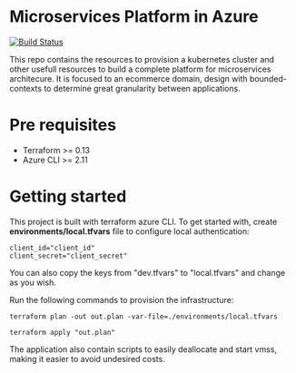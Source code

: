 # Microservices Platform in Azure
[![Build Status](https://vsrm.dev.azure.com/pliniogsnascimento/_apis/public/Release/badge/b0ed6c4c-a806-4068-846c-5804f8ef040c/1/1)](https://dev.azure.com/pliniogsnascimento/Ecommerce-Platform/_build/latest?definitionId=10&branchName=master)

This repo contains the resources to provision a kubernetes cluster and other usefull resources to build a complete platform for microservices architecure. It is focused to an ecommerce domain, design with bounded-contexts to determine great granularity between applications.

# Pre requisites

- Terraform >= 0.13
- Azure CLI >= 2.11

# Getting started
This project is built with terraform azure CLI. To get started with, create **environments/local.tfvars** file to configure local authentication:

```
client_id="client_id"
client_secret="client_secret"
```

You can also copy the keys from "dev.tfvars" to "local.tfvars" and change as you wish.

Run the following commands to provision the infrastructure:

```
terraform plan -out out.plan -var-file=./environments/local.tfvars

terraform apply "out.plan"
```

The application also contain scripts to easily deallocate and start vmss, making it easier to avoid undesired costs.
